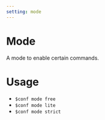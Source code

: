 ```yaml
---
setting: mode
---
```


# Mode

A mode to enable certain commands.

# Usage

- `$conf mode free`
- `$conf mode lite`
- `$conf mode strict`
